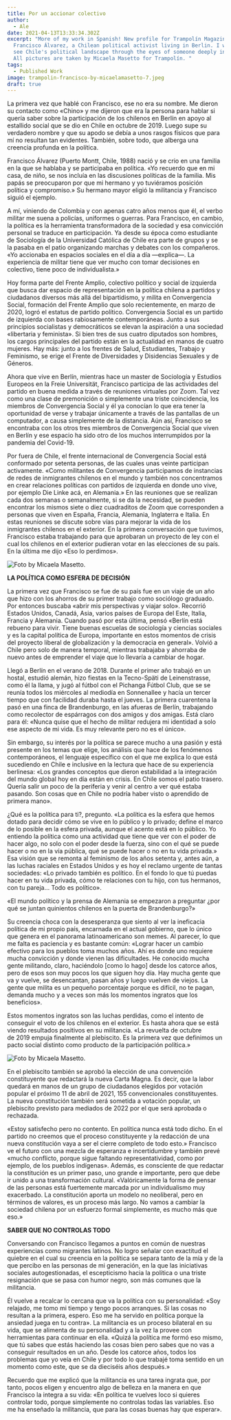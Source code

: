 ```yaml
---
title: Por un accionar colectivo
author:
  - Ale
date: 2021-04-13T13:33:34.302Z
excerpt: "More of my work in Spanish! New profile for Trampolín Magazine about
  Francisco Álvarez, a Chilean political activist living in Berlin. I wanted to
  see Chile's political landscape through the eyes of someone deeply involved.
  All pictures are taken by Micaela Masetto for Trampolín. "
tags:
  - Published Work
image: trampolin-francisco-by-micaelamasetto-7.jpeg
draft: true
---
```

La primera vez que hablé con Francisco, ese no era su nombre. Me dieron su contacto como «Chino» y me dijeron que era la persona para hablar si quería saber sobre la participación de los chilenos en Berlín en apoyo al estallido social que se dio en Chile en octubre de 2019. Luego supe su verdadero nombre y que su apodo se debía a unos rasgos físicos que para mí no resultan tan evidentes. También, sobre todo, que alberga una creencia profunda en la política.

Francisco Álvarez (Puerto Montt, Chile, 1988) nació y se crio en una familia en la que se hablaba y se participaba en política. «Yo recuerdo que en mi casa, de niño, se nos incluía en las discusiones políticas de la familia. Mis papás se preocuparon por que mi hermano y yo tuviéramos posición política y compromiso.» Su hermano mayor eligió la militancia y Francisco siguió el ejemplo. 

A mí, viniendo de Colombia y con apenas catro años menos que él, el verbo militar me suena a policías, uniformes o guerras. Para Francisco, en cambio, la política es la herramienta transformadora de la sociedad y esa convicción personal se traduce en participación. Ya desde su época como estudiante de Sociología de la Universidad Católica de Chile era parte de grupos y se la pasaba en el patio organizando marchas y debates con los compañeros. «Yo accionaba en espacios sociales en el día a día —explica—. La experiencia de militar tiene que ver mucho con tomar decisiones en colectivo, tiene poco de individualista.»

Hoy forma parte del Frente Amplio, colectivo político y social de izquierda que busca dar espacio de representación en la política chilena a partidos y ciudadanos diversos más allá del bipartidismo, y milita en Convergencia Social, formación del Frente Amplio que solo recientemente, en marzo de 2020, logró el estatus de partido político. Convergencia Social es un partido de izquierda con bases rabiosamente contemporáneas. Junto a sus principios socialistas y democráticos se elevan la aspiración a una sociedad «libertaria y feminista». Si bien tres de sus cuatro diputados son hombres, los cargos principales del partido están en la actualidad en manos de cuatro mujeres. Hay más: junto a los frentes de Salud, Estudiantes, Trabajo y Feminismo, se erige el Frente de Diversidades y Disidencias Sexuales y de Géneros.

Ahora que vive en Berlín, mientras hace un master de Sociología y Estudios Europeos en la Freie Universität, Francisco participa de las actividades del partido en buena medida a través de reuniones virtuales por Zoom. Tal vez como una clase de premonición o simplemente una triste coincidencia, los miembros de Convergencia Social y él ya conocían lo que era tener la oportunidad de verse y trabajar únicamente a través de las pantallas de un computador, a causa simplemente de la distancia. Aún así, Francisco se encontraba con los otros tres miembros de Convergencia Social que viven en Berlín y ese espacio ha sido otro de los muchos interrumpidos por la pandemia del Covid-19.

Por fuera de Chile, el frente internacional de Convergencia Social está conformado por setenta personas, de las cuales unas veinte participan activamente. «Como militantes de Convergencia participamos de instancias de redes de inmigrantes chilenos en el mundo y también nos concentramos en crear relaciones políticas con partidos de izquierda en donde uno vive, por ejemplo Die Linke acá, en Alemania.» En las reuniones que se realizan cada dos semanas o semanalmente, si se da la necesidad, se pueden encontrar los mismos siete o diez cuadraditos de Zoom que corresponden a personas que viven en España, Francia, Alemania, Inglaterra e Italia. En estas reuniones se discute sobre vías para mejorar la vida de los inmigrantes chilenos en el exterior. En la primera conversación que tuvimos, Francisco estaba trabajando para que aprobaran un proyecto de ley con el cual los chilenos en el exterior pudieran votar en las elecciones de su país. En la última me dijo «Eso lo perdimos».

![](trampolin-francisco-by-micaelamasetto-4.jpeg "Foto by Micaela Masetto. ")

**LA POLÍTICA COMO ESFERA DE DECISIÓN**

La primera vez que Francisco se fue de su país fue en un viaje de un año que hizo con los ahorros de su primer trabajo como sociólogo graduado. Por entonces buscaba «abrir mis perspectivas y viajar solo». Recorrió Estados Unidos, Canadá, Asia, varios países de Europa del Este, Italia, Francia y Alemania. Cuando pasó por esta última, pensó «Berlín está rebueno para vivir. Tiene buenas escuelas de sociología y ciencias sociales y es la capital política de Europa, importante en estos momentos de crisis del proyecto liberal de globalización y la democracia en general». Volvió a Chile pero solo de manera temporal, mientras trabajaba y ahorraba de nuevo antes de emprender el viaje que lo llevaría a cambiar de hogar.

Llegó a Berlín en el verano de 2018. Durante el primer año trabajó en un hostal, estudió alemán, hizo fiestas en la Tecno-Späti de Leinenstrasse, como él la llama, y jugó al fútbol con el Pichanga Fútbol Club, que se se reunía todos los miércoles al mediodía en Sonnenallee y hacía un tercer tiempo que con facilidad duraba hasta el jueves. La primera cuarentena la pasó en una finca de Brandenburgo, en las afueras de Berlín, trabajando como recolector de espárragos con dos amigos y dos amigas. Está claro para él: «Nunca quise que el hecho de militar redujera mi identidad a solo ese aspecto de mi vida. Es muy relevante pero no es el único».

Sin embargo, su interés por la política se parece mucho a una pasión y está presente en los temas que elige, los análisis que hace de los fenómenos contemporáneos, el lenguaje específico con el que me explica lo que está sucediendo en Chile e inclusive en la lectura que hace de su experiencia berlinesa: «Los grandes conceptos que dieron estabilidad a la integración del mundo global hoy en día están en crisis. En Chile somos el patio trasero. Quería salir un poco de la periferia y venir al centro a ver qué estaba pasando. Son cosas que en Chile no podría haber visto o aprendido de primera mano».

¿Qué es la política para ti?, pregunto. «La política es la esfera que hemos dotado para decidir cómo se vive en lo público y lo privado; define el marco de lo posible en la esfera privada, aunque el acento está en lo público. Yo entiendo la política como una actividad que tiene que ver con el poder de hacer algo, no solo con el poder desde la fuerza, sino con el qué se puede hacer o no en la vía pública, qué se puede hacer o no en tu vida privada.» Esa visión que se remonta al feminismo de los años setenta y, antes aún, a las luchas raciales en Estados Unidos y es hoy el reclamo urgente de tantas sociedades: «Lo privado también es político. En el fondo lo que tú puedas hacer en tu vida privada, cómo te relaciones con tu hijo, con tus hermanos, con tu pareja… Todo es político».

«El mundo político y la prensa de Alemania se empezaron a preguntar ¿por qué se juntan quinientos chilenos en la puerta de Brandenburgo?»

Su creencia choca con la desesperanza que siento al ver la ineficacia política de mi propio país, encarnada en el actual gobierno, que lo único que genera en el panorama latinoamericano son memes. Al parecer, lo que me falta es paciencia y es bastante común: «Lograr hacer un cambio efectivo para los pueblos toma muchos años. Ahí es donde uno requiere mucha convicción y donde vienen las dificultades. He conocido mucha gente militando, claro, haciéndolo \[como lo hago] desde los catorce años, pero de esos son muy pocos los que siguen hoy día. Hay mucha gente que va y vuelve, se desencantan, pasan años y luego vuelven de viejos. La gente que milita es un pequeño porcentaje porque es difícil, no te pagan, demanda mucho y a veces son más los momentos ingratos que los beneficios».

Estos momentos ingratos son las luchas perdidas, como el intento de conseguir el voto de los chilenos en el exterior. Es hasta ahora que se está viendo resultados positivos en su militancia. «La revuelta de octubre de 2019 empuja finalmente al plebiscito. Es la primera vez que definimos un pacto social distinto como producto de la participación política.»

![Foto by Micaela Masetto.](trampolin-francisco-by-micaelamasetto-28.jpeg)

En el plebiscito también se aprobó la elección de una convención constituyente que redactará la nueva Carta Magna. Es decir, que la labor quedará en manos de un grupo de ciudadanos elegidos por votación popular el próximo 11 de abril de 2021, 155 convencionales constituyentes. La nueva constitución también será sometida a votación popular, un plebiscito previsto para mediados de 2022 por el que será aprobada o rechazada.

«Estoy satisfecho pero no contento. En política nunca está todo dicho. En el partido no creemos que el proceso constituyente y la redacción de una nueva constitución vaya a ser el cierre completo de todo esto.» Francisco ve el futuro con una mezcla de esperanza e incertidumbre y también prevé «mucho conflicto, porque sigue faltando representatividad, como por ejemplo, de los pueblos indígenas». Además, es consciente de que redactar la constitución es un primer paso, uno grande e importante, pero que debe ir unido a una transformación cultural. «Valóricamente la forma de pensar de las personas está fuertemente marcada por un individualismo muy exacerbado. La constitución aporta un modelo no neoliberal, pero en términos de valores, es un proceso más largo. No vamos a cambiar la sociedad chilena por un esfuerzo formal simplemente, es mucho más que eso.»

**SABER QUE NO CONTROLAS TODO**

Conversando con Francisco llegamos a puntos en común de nuestras experiencias como migrantes latinos. No logro señalar con exactitud el quiebre en el cual su creencia en la política se separa tanto de la mía y de la que percibo en las personas de mi generación, en la que las iniciativas sociales autogestionadas, el escepticismo hacia la política o una triste resignación que se pasa con humor negro, son más comunes que la militancia.

Él vuelve a recalcar lo cercana que va la política con su personalidad: «Soy relajado, me tomo mi tiempo y tengo pocos arranques. Si las cosas no resultan a la primera, espero. Eso me ha servido en política porque la ansiedad juega en tu contra». La militancia es un proceso bilateral en su vida, que se alimenta de su personalidad y a la vez la provee con herramientas para continuar en ella. «Quizá la política me formó eso mismo, que tú sabes que estás haciendo las cosas bien pero sabes que no vas a conseguir resultados en un año. Desde los catorce años, todos los problemas que yo veía en Chile y por todo lo que trabajé toma sentido en un momento como este, que se da dieciséis años después.»

Recuerdo que me explicó que la militancia es una tarea ingrata que, por tanto, pocos eligen y encuentro algo de belleza en la manera en que Francisco la integra a su vida: «En política te vuelves loco si quieres controlar todo, porque simplemente no controlas todas las variables. Eso me ha enseñado la militancia, que para las cosas buenas hay que esperar».